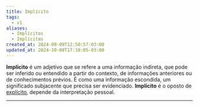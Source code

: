 ```yaml
---
title: Implícito
tags:
  - v1
aliases:
  - Implícitos
  - Implícitas
created_at: 2024-09-09T12:50:57-03:00
updated_at: 2024-10-08T17:10:05-03:00
---
```


**Implícito** é um adjetivo que se refere a uma informação indireta, que pode ser inferido ou entendido a partir do contexto, de informações anteriores ou de conhecimentos prévios. É como uma informação escondida, um significado subjacente que precisa ser evidenciado. **Implícito** é o oposto de [explícito](api/atomos/2024/09/09/Explicito.md), depende da interpretação pessoal.

---

